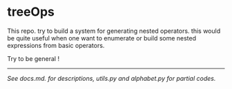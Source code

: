 # treeOps
This repo. try to build a system for generating nested operators.
this would be quite useful when one want to enumerate or build some nested expressions from basic operators.


Try to be general !

---
*See docs.md. for descriptions, utils.py and alphabet.py for partial codes.*

